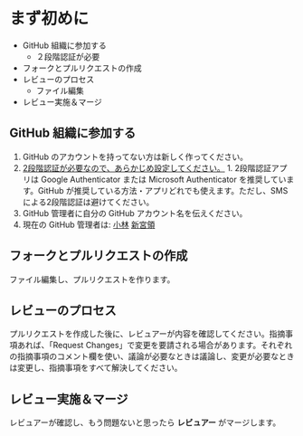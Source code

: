 # まず初めに

* GitHub 組織に参加する
  * ２段階認証が必要
* フォークとプルリクエストの作成
* レビューのプロセス
  * ファイル編集
* レビュー実施＆マージ

## GitHub 組織に参加する

1. GitHub のアカウントを持ってない方は新しく作ってください。
  1. [2段階認証が必要なので、あらかじめ設定してください。](https://docs.github.com/en/authentication/securing-your-account-with-two-factor-authentication-2fa/configuring-two-factor-authentication)
    1. 2段階認証アプリは Google Authenticator または Microsoft Authenticator を推奨しています。GitHub が推奨している方法・アプリどれでも使えます。ただし、SMSによる2段階認証は避けてください。
2. GitHub 管理者に自分の GitHub アカウント名を伝えください。
  1. 現在の GitHub 管理者は: [小林](https://geolonia.slack.com/team/U01LZUXSJDP) [新宮領](https://geolonia.slack.com/team/U059ZQWAMR9)

## フォークとプルリクエストの作成

ファイル編集し、プルリクエストを作ります。

## レビューのプロセス

プルリクエストを作成した後に、レビュアーが内容を確認してください。指摘事項あれば、「Request Changes」で変更を要請される場合があります。それぞれの指摘事項のコメント欄を使い、議論が必要なときは議論し、変更が必要なときは変更し、指摘事項をすべて解決してください。

## レビュー実施＆マージ

レビュアーが確認し、もう問題ないと思ったら **レビュアー** がマージします。
